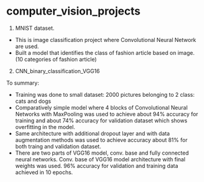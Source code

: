 # computer_vision_projects

1. MNIST dataset.
- This is image classification project where Convolutional Neural Network are used.
- Built a model that identifies the class of fashion article based on image. (10 categories of fashion article)

2. CNN_binary_classification_VGG16 

To summary:

- Training was done to small dataset: 2000 pictures belonging to 2 class: cats and dogs
- Comparatively simple model where 4 blocks of Convolutional Neural Networks with MaxPooling was used to achieve about 94% accuracy for training and about 74% accuracy for validation dataset which shows overfitting in the model.
- Same architecture with additional dropout layer and with data augmentation methods was used to achieve accuracy about 81% for both traing and validation dataset.
- There are two parts of VGG16 model, conv. base and fully connected neural networks. Conv. base of VGG16 model architecture with final weights was used. 96% accuracy for validation and training data achieved in 10 epochs.

